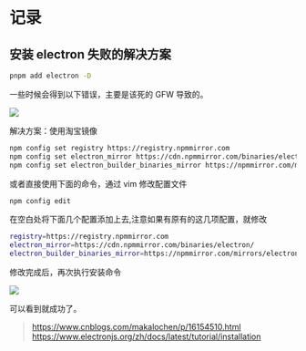 # 记录

## 安装 electron 失败的解决方案

```sh
pnpm add electron -D
```

一些时候会得到以下错误，主要是该死的 GFW 导致的。

![](https://assets.fedtop.com/picbed/202212261135630.png)

解决方案：使用淘宝镜像

```sh
npm config set registry https://registry.npmmirror.com
npm config set electron_mirror https://cdn.npmmirror.com/binaries/electron/
npm config set electron_builder_binaries_mirror https://npmmirror.com/mirrors/electron-builder-binaries/
```

或者直接使用下面的命令，通过 vim 修改配置文件

```sh
npm config edit
```

在空白处将下面几个配置添加上去,注意如果有原有的这几项配置，就修改

```sh
registry=https://registry.npmmirror.com
electron_mirror=https://cdn.npmmirror.com/binaries/electron/
electron_builder_binaries_mirror=https://npmmirror.com/mirrors/electron-builder-binaries/
```

修改完成后，再次执行安装命令

![](https://assets.fedtop.com/picbed/202212261144037.png)

可以看到就成功了。

> https://www.cnblogs.com/makalochen/p/16154510.html
> https://www.electronjs.org/zh/docs/latest/tutorial/installation
